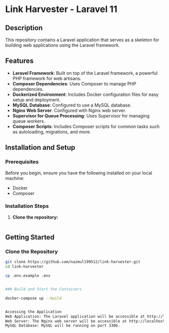 # Link Harvester - Laravel 11


## Description

This repository contains a Laravel application that serves as a skeleton for building web applications using the Laravel framework.

## Features

- **Laravel Framework**: Built on top of the Laravel framework, a powerful PHP framework for web artisans.
- **Composer Dependencies**: Uses Composer to manage PHP dependencies.
- **Dockerized Environment**: Includes Docker configuration files for easy setup and deployment.
- **MySQL Database**: Configured to use a MySQL database.
- **Nginx Web Server**: Configured with Nginx web server.
- **Supervisor for Queue Processing**: Uses Supervisor for managing queue workers.
- **Composer Scripts**: Includes Composer scripts for common tasks such as autoloading, migrations, and more.

## Installation and Setup

### Prerequisites

Before you begin, ensure you have the following installed on your local machine:

- Docker
- Composer

### Installation Steps

1. **Clone the repository:**

   ```bash
## Getting Started

### Clone the Repository

```bash
git clone https://github.com/nazmul199512/link-harvester.git
cd link-harvester

cp .env.example .env


### Build and Start the Containers

docker-compose up --build


Accessing the Application
Web Application: The Laravel application will be accessible at http://localhost:8000.
Web Server: The Nginx web server will be accessible at http://localhost:8080.
MySQL Database: MySQL will be running on port 3306.
